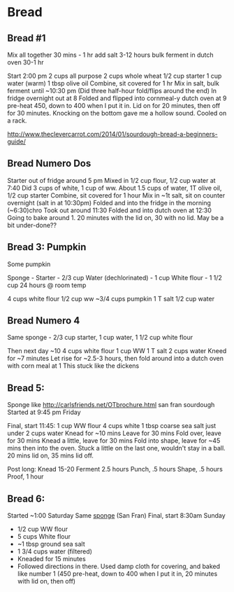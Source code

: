# Bread

## Bread #1
Mix all together
30 mins - 1 hr
add salt
3-12 hours bulk ferment
in dutch oven
30-1 hr


Start 2:00 pm
2 cups all purpose
2 cups whole wheat
1/2 cup starter
1 cup water (warm)
1 tbsp olive oil
Combine, sit covered for 1 hr
Mix in salt, bulk ferment until ~10:30 pm
(Did three half-hour fold/flips around the end)
In fridge overnight
out at 8
Folded and flipped into cornmeal-y dutch oven at 9
pre-heat 450, down to 400 when I put it in.
Lid on for 20 minutes, then off for 30 minutes.  Knocking on the bottom gave me a hollow sound.
Cooled on a rack.

http://www.theclevercarrot.com/2014/01/sourdough-bread-a-beginners-guide/

## Bread Numero Dos
Starter out of fridge around 5 pm
Mixed in 1/2 cup flour, 1/2 cup water at 7:40
Did 3 cups of white, 1 cup of ww.  About 1.5 cups of water, 1T olive oil, 1/2 cup starter
Combine, sit covered for 1 hour
Mix in ~1t salt, sit on counter overnight (salt in at 10:30pm)
Folded and into the fridge in the morning (~6:30)chro
Took out around 11:30
Folded and into dutch oven at 12:30
Going to bake around 1.
20 minutes with the lid on, 30 with no lid.  May be a bit under-done??



## Bread 3: Pumpkin
Some pumpkin

Sponge - Starter - 2/3 cup 
Water (dechlorinated) - 1 cup 
White flour - 1 1/2 cup 
24 hours @ room temp

4 cups white flour
1/2 cup ww
~3/4 cups pumpkin
1 T salt
1/2 cup water



## Bread Numero 4
Same sponge - 2/3 cup starter, 1 cup water, 1 1/2 cup white flour

Then next day ~10
4 cups white flour
1 cup WW
1 T salt
2 cups water
Kneed for ~7 minutes
Let rise for ~2.5-3 hours, then fold around into a dutch oven with corn meal at 1
This stuck like the dickens


## Bread 5:
Sponge like http://carlsfriends.net/OTbrochure.html san fran sourdough
Started at 9:45 pm Friday

Final, start 11:45:
1 cup WW flour
4 cups white
1 tbsp coarse sea salt
just under 2 cups water
Knead for ~10 mins
Leave for 30 mins
Fold over, leave for 30 mins
Knead a little, leave for 30 mins
Fold into shape, leave for ~45 mins then into the oven.  Stuck a little on the last one, wouldn't stay in a ball.
20 mins lid on, 35 mins lid off. 


Post long:
Knead 15-20
Ferment 2.5 hours
Punch, .5 hours
Shape, .5 hours
Proof, 1 hour

## Bread 6:
Started ~1:00 Saturday
Same [sponge](http://carlsfriends.net/OTbrochure.html) (San Fran)
Final, start 8:30am Sunday
- 1/2 cup WW flour
- 5 cups White flour
- ~1 tbsp ground sea salt
- 1 3/4 cups water (filtered)
- Kneaded for 15 minutes
- Followed directions in there.  Used damp cloth for covering, and baked like number 1 (450 pre-heat, down to 400 when I put it in, 20 minutes with lid on, then off)